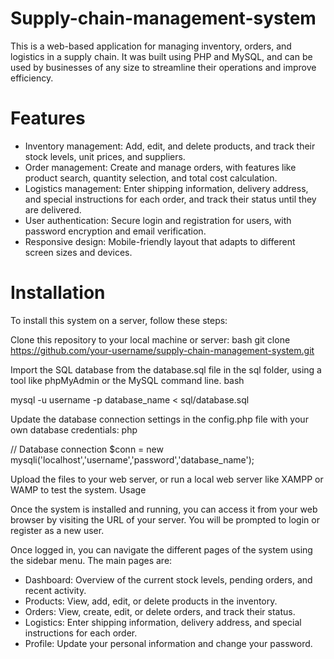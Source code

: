 # Supply-chain-management-system
This is a web-based application for managing inventory, orders, and logistics in a supply chain. It was built using PHP and MySQL, and can be used by businesses of any size to streamline their operations and improve efficiency.

# Features
- Inventory management: Add, edit, and delete products, and track their stock levels, unit prices, and suppliers.
- Order management: Create and manage orders, with features like product search, quantity selection, and total cost calculation.
- Logistics management: Enter shipping information, delivery address, and special instructions for each order, and track their status until they are delivered.
- User authentication: Secure login and registration for users, with password encryption and email verification.
- Responsive design: Mobile-friendly layout that adapts to different screen sizes and devices.

# Installation
To install this system on a server, follow these steps:

Clone this repository to your local machine or server:
bash
git clone https://github.com/your-username/supply-chain-management-system.git

Import the SQL database from the database.sql file in the sql folder, using a tool like phpMyAdmin or the MySQL command line.
bash

mysql -u username -p database_name < sql/database.sql

Update the database connection settings in the config.php file with your own database credentials:
php

// Database connection
$conn = new mysqli('localhost','username','password','database_name');

Upload the files to your web server, or run a local web server like XAMPP or WAMP to test the system.
Usage

Once the system is installed and running, you can access it from your web browser by visiting the URL of your server. You will be prompted to login or register as a new user.

Once logged in, you can navigate the different pages of the system using the sidebar menu. The main pages are:

- Dashboard: Overview of the current stock levels, pending orders, and recent activity.
- Products: View, add, edit, or delete products in the inventory.
- Orders: View, create, edit, or delete orders, and track their status.
- Logistics: Enter shipping information, delivery address, and special instructions for each order.
- Profile: Update your personal information and change your password.

